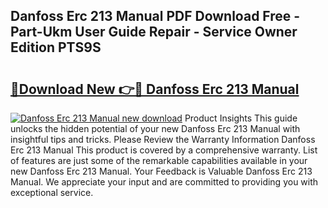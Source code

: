 ## Danfoss Erc 213 Manual PDF Download Free - Part-Ukm User Guide Repair - Service Owner Edition PTS9S

# <h2><a href="http://bc4082.oget.top/?id=Danfoss+Erc+213+Manual">🔗Download New 👉🔴 Danfoss Erc 213 Manual</a></h2>

[![Danfoss Erc 213 Manual new download](https://i.imgur.com/5g1atiW.png)](http://bc4082.oget.top/?id=Danfoss+Erc+213+Manual)
Product Insights This guide unlocks the hidden potential of your new Danfoss Erc 213 Manual with insightful tips and tricks. Please Review the Warranty Information Danfoss Erc 213 Manual This product is covered by a comprehensive warranty. List of features are just some of the remarkable capabilities available in your new Danfoss Erc 213 Manual. Your Feedback is Valuable Danfoss Erc 213 Manual. We appreciate your input and are committed to providing you with exceptional service.
